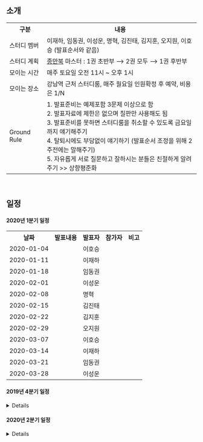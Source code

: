## 소개
<table>
  <tr><th>구분</th><th>내용</th></tr>
  <tr><td>스터디 멤버</td><td>이재하, 임동권, 이성운, 명혁, 김진태, 김지훈, 오지원, 이호승 (발표순서와 같음) </td></tr>
  <tr><td>스터디 계획</td><td><a href="https://book.naver.com/bookdb/book_detail.nhn?bid=7058764">종만북</a> 마스터 : 1권 초반부 ⟶ 2권 모두 ⟶ 1권 후반부</td></tr>
  <tr><td>모이는 시간</td><td>매주 토요일 오전 11시 ~ 오후 1시</td></tr>
  <tr><td>모이는 장소</td><td>강남역 근처 스터디룸, 매주 월요일 인원확정 후 예약, 비용은 1/N</td></tr>
  <tr>
    <td>Ground Rule</td>
    <td>
      1. 발표준비는 예제포함 3문제 이상으로 함<br>
      2. 발표자료에 제한은 없으며 칠판만 사용해도 됨<br>
      3. 발표준비를 못하면 스터디룸을 취소할 수 있도록 금요일까지 얘기해주기<br>
      4. 탈퇴시에도 부담없이 얘기하기 (발표순서 조정을 위해 2주전에는 말해주기)<br>
      5. 자유롭게 서로 질문하고 잘하시는 분들은 친절하게 알려주기 >> 상향평준화<br>
    </td>
  </tr>
</table>

&nbsp;  

## 일정

#### 2020년 1분기 일정
<table>
  <tr><th>날짜</th><th>발표내용</th><th>발표자</th><th>참가자</th><th>비고</th></tr>
  <tr><td>2020-01-04</td><td>	</td><td>이호승</td><td>	</td><td>	</td>
  <tr><td>2020-01-11</td><td>	</td><td>이재하</td><td>	</td><td>	</td>
  <tr><td>2020-01-18</td><td>	</td><td>임동권</td><td>	</td><td>	</td>
  <tr><td>2020-02-01</td><td>	</td><td>이성운</td><td>	</td><td>	</td>
  <tr><td>2020-02-08</td><td>	</td><td>명혁</td><td>	</td><td>	</td>
  <tr><td>2020-02-15</td><td>	</td><td>김진태</td><td>	</td><td>	</td>
  <tr><td>2020-02-22</td><td>	</td><td>김지훈</td><td>	</td><td>	</td>
  <tr><td>2020-02-29</td><td>	</td><td>오지원</td><td>	</td><td>	</td>
  <tr><td>2020-03-07</td><td>	</td><td>이호승</td><td>	</td><td>	</td>
  <tr><td>2020-03-14</td><td>	</td><td>이재하</td><td>	</td><td>	</td>
  <tr><td>2020-03-21</td><td>	</td><td>임동권</td><td>	</td><td>	</td>
  <tr><td>2020-03-28</td><td>	</td><td>이성운</td><td>	</td><td>	</td>
</table>

#### 2019년 4분기 일정
<details>
<table>
  <tr><th>날짜</th><th>발표내용</th><th>발표자</th><th>참가자</th><th>비고</th></tr>
  <tr><td>2019-08-31</td><td>ch1~ch4  </td><td>명혁  </td><td>이재하,임동권,정신훈,정지완</td><td><a href="doc/ch1-3/ch1-3.md">ch1~ch3</a>, <a href="doc/ch4/ch4.md">ch4</a></td>
  <tr><td>2019-09-14</td><td>ch6    </td><td>명혁  </td><td>임동권,김진태     </td><td><a href="doc/ch6/ch6.md">ch6</a></td>
  <tr><td>2019-09-21</td><td>ch7    </td><td>김진태</td><td>임동권,명혁       </td><td><a href="doc/ch7/ch7.md">ch7</a></td>
  <tr><td>2019-10-05</td><td>ch8(1) </td><td>이재하</td><td>임동권,명혁,김진태 </td><td><a href="doc/ch8/ch8-1.md">ch8(1)</a></td>
  <tr><td>2019-10-12</td><td>ch8(2) </td><td>임동권</td><td>이재하,명혁,김진태,김지훈,오지원,이호승,허민경 </td><td><a href="doc/ch8/ch8-2.md">ch8(2)</a></td>
  <tr><td>2019-10-19</td><td>ch8(3) </td><td>명혁  </td><td>임동권,이재하,김진태,오지원,허민경  </td><td><a href="doc/ch8/ch8-3.md">ch8(3)</a></td>
  <tr><td>2019-10-26</td><td>ch8(4) </td><td>김진태</td><td>이재하,임동권,김지훈,오지원,이호승,허민경 </td><td><a href="doc/ch8/ch8-4.md">ch8(4)</a> </td>
  <tr><td>2019-11-02</td><td>ch10(1) </td><td>이호승</td><td>오지원,임동권,이재하</td><td><a href="doc/ch10/ch10-1.md">ch10(1)</a></td>
  <tr><td>2019-11-09</td><td>ch16    </td><td>오지원</td><td>김진태,이호승,임동권</td><td><a href="doc/ch16/ch16.md">ch16</a></td>
  <tr><td>2019-11-16</td><td>ch17    </td><td>김지훈</td><td>명혁,김진태,임동권</td><td><a href="doc/ch17/ch17.md">ch17</a></td>
  <tr><td>2019-11-23</td><td>ch18    </td><td>이재하</td><td>임동권,명혁,김진태,오지원,김지훈</td><td><a href="doc/ch18/ch18.md">ch18</a></td>
  <tr><td>2019-11-30</td><td>ch19    </td><td>임동권</td><td>명혁,김진태,김지훈</td><td><a href="doc/ch19/ch19.md">ch19</a></td>
  <tr><td>2019-12-07</td><td>ch20(1) </td><td>명혁  </td><td>김진태,임동권,이성운,김지훈</td><td><a href="doc/ch20/ch20.md#문자열-검색--단순한-알고리즘">ch20(1)</a></td>
  <tr><td>2019-12-14</td><td>ch20(2) </td><td>김진태</td><td>명혁,임동권,이성운,이호승,오지원</td><td><a href="doc/ch20/ch20.md#접미사-배열-알고리즘--단순한-버전">ch20(2)</a></td>
  <tr><td>2019-12-21</td><td>ch21,ch22(1)</td><td>김지훈</td> <td>명혁,김진태,임동권,이성운</td><td><a href="doc/ch21/ch21.md">ch21</a>, <a href="doc/ch22/ch22.md">ch22(1)</a> </td>
  <tr><td>2019-12-28</td><td>        </td><td>오지원</td><td> </td><td> </td>
</table>
</details>

#### 2020년 2분기 일정
<details>
<table>
  <tr><th>날짜</th><th>발표내용</th><th>발표자</th><th>참가자</th><th>비고</th></tr>
  <tr><td>2020-04-04</td><td>	</td><td>명혁</td><td>	</td><td>	</td>
  <tr><td>2020-04-11</td><td>	</td><td>김진태</td><td>	</td><td>	</td>
  <tr><td>2020-04-18</td><td>	</td><td>김지훈</td><td>	</td><td>	</td>
  <tr><td>2020-04-25</td><td>	</td><td>오지원</td><td>	</td><td>	</td>
  <tr><td>2020-05-02</td><td>	</td><td>이호승</td><td>	</td><td>	</td>
  <tr><td>2020-05-09</td><td>	</td><td>이재하</td><td>	</td><td>	</td>
  <tr><td>2020-05-16</td><td>	</td><td>임동권</td><td>	</td><td>	</td>
  <tr><td>2020-05-23</td><td>	</td><td>이성운</td><td>	</td><td>	</td>
  <tr><td>2020-05-30</td><td>	</td><td>명혁</td><td>	</td><td>	</td>
  <tr><td>2020-06-06</td><td>	</td><td>김진태</td><td>	</td><td>	</td>
  <tr><td>2020-06-13</td><td>	</td><td>김지훈</td><td>	</td><td>	</td>
  <tr><td>2020-06-20</td><td>	</td><td>오지원</td><td>	</td><td>	</td>
  <tr><td>2020-06-27</td><td>	</td><td>이호승</td><td>	</td><td>	</td>
</table>
</details>

